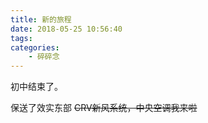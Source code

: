 ```yaml
---
title: 新的旅程
date: 2018-05-25 10:56:40
tags:
categories:
    - 碎碎念
---
```


初中结束了。

保送了效实东部 ~~CRV新风系统，中央空调我来啦~~

